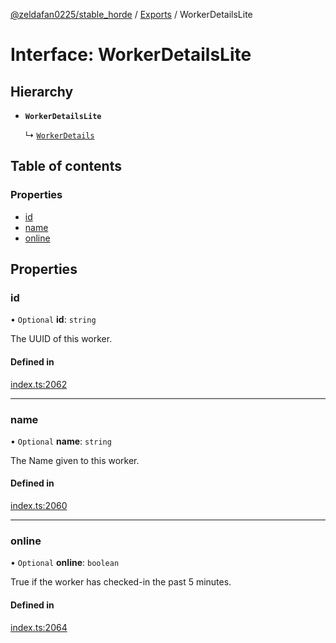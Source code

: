 [@zeldafan0225/stable_horde](../README.md) / [Exports](../modules.md) / WorkerDetailsLite

# Interface: WorkerDetailsLite

## Hierarchy

- **`WorkerDetailsLite`**

  ↳ [`WorkerDetails`](WorkerDetails.md)

## Table of contents

### Properties

- [id](WorkerDetailsLite.md#id)
- [name](WorkerDetailsLite.md#name)
- [online](WorkerDetailsLite.md#online)

## Properties

### id

• `Optional` **id**: `string`

The UUID of this worker.

#### Defined in

[index.ts:2062](https://github.com/ZeldaFan0225/stable_horde/blob/cc34adc/index.ts#L2062)

___

### name

• `Optional` **name**: `string`

The Name given to this worker.

#### Defined in

[index.ts:2060](https://github.com/ZeldaFan0225/stable_horde/blob/cc34adc/index.ts#L2060)

___

### online

• `Optional` **online**: `boolean`

True if the worker has checked-in the past 5 minutes.

#### Defined in

[index.ts:2064](https://github.com/ZeldaFan0225/stable_horde/blob/cc34adc/index.ts#L2064)
